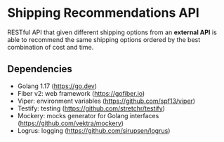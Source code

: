 # Shipping Recommendations API

RESTful API that given different shipping options from an **external API** is able to recommend the same shipping options ordered by the best combination of cost and time.

## Dependencies

- Golang 1.17 (https://go.dev)
- Fiber v2: web framework (https://gofiber.io)
- Viper: environment variables (https://github.com/spf13/viper)
- Testify: testing (https://github.com/stretchr/testify)
- Mockery: mocks generator for Golang interfaces (https://github.com/vektra/mockery)
- Logrus: logging (https://github.com/sirupsen/logrus)
